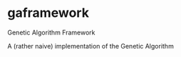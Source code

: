 # gaframework
Genetic Algorithm Framework

A (rather naive) implementation of the Genetic Algorithm 
